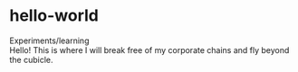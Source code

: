 # hello-world
Experiments/learning
<br>
Hello! This is where I will break free of my corporate chains and fly beyond the cubicle.
